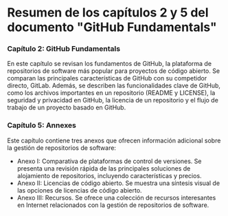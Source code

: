 # Resumen de los capítulos 2 y 5 del documento "GitHub Fundamentals"

### Capítulo 2: GitHub Fundamentals

En este capítulo se revisan los fundamentos de GitHub, la plataforma de repositorios de software más popular para proyectos de código abierto. Se comparan las principales características de GitHub con su competidor directo, GitLab. Además, se describen las funcionalidades clave de GitHub, como los archivos importantes en un repositorio (README y LICENSE), la seguridad y privacidad en GitHub, la licencia de un repositorio y el flujo de trabajo de un proyecto basado en GitHub.

### Capítulo 5: Annexes

Este capítulo contiene tres anexos que ofrecen información adicional sobre la gestión de repositorios de software:

- Anexo I: Comparativa de plataformas de control de versiones. Se presenta una revisión rápida de las principales soluciones de alojamiento de repositorios, incluyendo características y precios.
- Anexo II: Licencias de código abierto. Se muestra una síntesis visual de las opciones de licencias de código abierto.
- Anexo III: Recursos. Se ofrece una colección de recursos interesantes en Internet relacionados con la gestión de repositorios de software.
